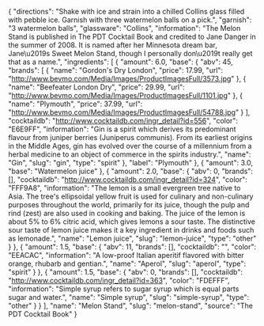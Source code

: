 {
    "directions": "Shake with ice and strain into a chilled Collins glass filled with pebble ice. Garnish with three watermelon balls on a pick.",
    "garnish": "3 watermelon balls",
    "glassware": "Collins",
    "information": "The Melon Stand is published in The PDT Cocktail Book and credited to Jane Danger in the summer of 2008. It is named after her Minnesota dream bar, Jane\u2019s Sweet Melon Stand, though I personally don\u2019t really get that as a name.",
    "ingredients": [
        {
            "amount": 6.0,
            "base": {
                "abv": 45,
                "brands": [
                    {
                        "name": "Gordon's Dry London",
                        "price": 17.99,
                        "url": "http://www.bevmo.com/Media/Images/ProductImagesFull/3573.jpg"
                    },
                    {
                        "name": "Beefeater London Dry",
                        "price": 29.99,
                        "url": "http://www.bevmo.com/Media/Images/ProductImagesFull/1101.jpg"
                    },
                    {
                        "name": "Plymouth",
                        "price": 37.99,
                        "url": "http://www.bevmo.com/Media/Images/ProductImagesFull/54788.jpg"
                    }
                ],
                "cocktaildb": "http://www.cocktaildb.com/ingr_detail?id=556",
                "color": "E6E9FF",
                "information": "Gin is a spirit which derives its predominant flavour from juniper berries (Juniperus communis). From its earliest origins in the Middle Ages, gin has evolved over the course of a millennium from a herbal medicine to an object of commerce in the spirits industry.",
                "name": "Gin",
                "slug": "gin",
                "type": "spirit"
            },
            "label": "Plymouth"
        },
        {
            "amount": 3.0,
            "base": "Watermelon juice"
        },
        {
            "amount": 2.0,
            "base": {
                "abv": 0,
                "brands": [],
                "cocktaildb": "http://www.cocktaildb.com/ingr_detail?id=324",
                "color": "FFF9A8",
                "information": "The lemon is a small evergreen tree native to Asia. The tree's ellipsoidal yellow fruit is used for culinary and non-culinary purposes throughout the world, primarily for its juice, though the pulp and rind (zest) are also used in cooking and baking. The juice of the lemon is about 5% to 6% citric acid, which gives lemons a sour taste. The distinctive sour taste of lemon juice makes it a key ingredient in drinks and foods such as lemonade.",
                "name": "Lemon juice",
                "slug": "lemon-juice",
                "type": "other"
            }
        },
        {
            "amount": 1.5,
            "base": {
                "abv": 11,
                "brands": [],
                "cocktaildb": "",
                "color": "EEACAC",
                "information": "A low-proof Italian aperitif flavored with bitter orange, rhubarb and gentian.",
                "name": "Aperol",
                "slug": "aperol",
                "type": "spirit"
            }
        },
        {
            "amount": 1.5,
            "base": {
                "abv": 0,
                "brands": [],
                "cocktaildb": "http://www.cocktaildb.com/ingr_detail?id=363",
                "color": "FDEFFF",
                "information": "Simple syrup refers to sugar syrup which is equal parts sugar and water.",
                "name": "Simple syrup",
                "slug": "simple-syrup",
                "type": "other"
            }
        }
    ],
    "name": "Melon Stand",
    "slug": "melon-stand",
    "source": "The PDT Cocktail Book"
}